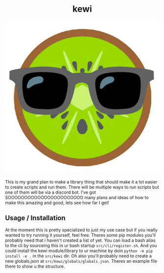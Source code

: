 <h1 align="center">kewi</h1>
<p align="center">
	<img alt="a kiwi wearing sunglasses" src="resources/images/kewi.png">
</p>

This is my grand plan to make a library thing that should make it a lot easier to create scripts and run them. There will be multiple ways to run scripts but one of them will be via a discord bot. I've got SOOOOOOOOOOOOOOOOOOOOOOO many plans and ideas of how to make this amazing and good, lets see how far I get!


## Usage / Installation
At the moment this is pretty specialized to just my use case but if you really wanted to try running it yourself, feel free. Theres some pip modules you'll probably need that i haven't created a list of yet. You can load a bash alias to the cli by sourceing this in ur bash startup `src/cli/register.sh`. And you could install the kewi module/library to ur machine by doin `python -m pip install -e .` in the `src/kewi` dir. Oh also you'll probably need to create a new globals.json at `src/kewi/globals/globals.json`. Theres an example file there to show u the structure.